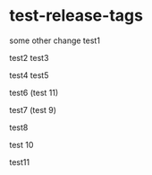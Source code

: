 # test-release-tags

some other change
test1

test2
test3

test4
test5

test6 (test 11)

test7 (test 9)

test8

test 10

test11